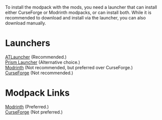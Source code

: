 To install the modpack with the mods, you need a launcher that can install either CurseForge or Modrinth modpacks, or can install both. While it is recommended to download and install via the launcher, you can also download manually.  
# Launchers  
[ATLauncher](https://atlauncher.com/downloads/) (Recommended.)  
[Prism Launcher](https://prismlauncher.org/download/?from=button/) (Alternative choice.)  
[Modrinth](https://modrinth.com/app/) (Not recommended, but preferred over CurseForge.)  
[CurseForge](https://www.curseforge.com/download/app/) (Not recommended.)  
# Modpack Links  
[Modrinth](https://modrinth.com/modpack/gk1h-vanilla+/) (Preferred.)  
[CurseForge](https://www.curseforge.com/minecraft/modpacks/gk1h-vanilla-plus/) (Not preferred.)  